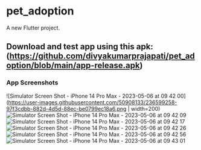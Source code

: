 # pet_adoption

A new Flutter project.

## Download and test app using this apk: (https://github.com/divyakumarprajapati/pet_adoption/blob/main/app-release.apk)

### App Screenshots

![Simulator Screen Shot - iPhone 14 Pro Max - 2023-05-06 at 09 42 00](https://user-images.githubusercontent.com/50908133/236599258-97f3cdbb-882d-4d5d-88ec-be0799ec18a6.png | width=200) ![Simulator Screen Shot - iPhone 14 Pro Max - 2023-05-06 at 09 42 09](https://user-images.githubusercontent.com/50908133/236599261-9597141c-26a3-46a2-b308-3e06386c4639.png) ![Simulator Screen Shot - iPhone 14 Pro Max - 2023-05-06 at 09 42 17](https://user-images.githubusercontent.com/50908133/236599262-d727afce-2433-43ef-afa9-b61ed83fa038.png)
![Simulator Screen Shot - iPhone 14 Pro Max - 2023-05-06 at 09 42 26](https://user-images.githubusercontent.com/50908133/236599265-4c546d06-15d6-4921-8ba1-f160e745bd09.png)
![Simulator Screen Shot - iPhone 14 Pro Max - 2023-05-06 at 09 42 56](https://user-images.githubusercontent.com/50908133/236599271-b9a62d48-c954-4b7c-a2c9-247fb4680024.png)
![Simulator Screen Shot - iPhone 14 Pro Max - 2023-05-06 at 09 43 01](https://user-images.githubusercontent.com/50908133/236599272-ffd31ffa-f5b7-4f23-a0aa-4c6fd2fd8915.png)
